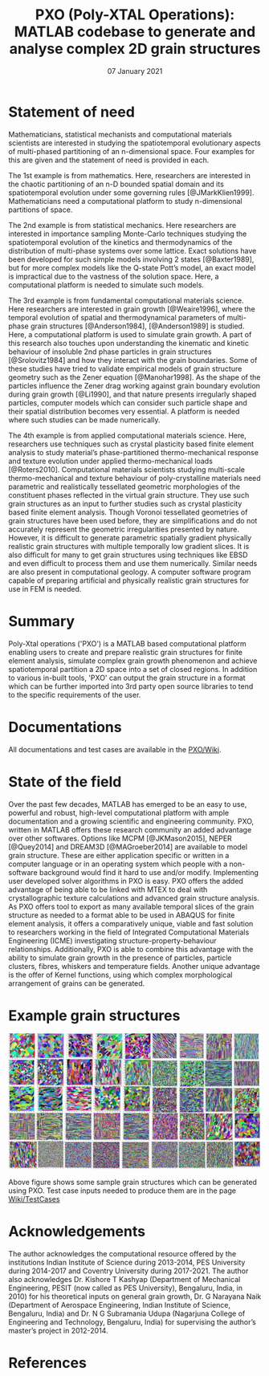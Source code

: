 ﻿---
title: 'PXO (Poly-XTAL Operations): MATLAB codebase to generate and analyse complex 2D grain structures '
tags:
  - grain structure generation
  - texture and grain structure
authors:
  - name: Sunil Anandatheertha
    orcid: 0000-0001-6535-8191
    affiliation: "1"
affiliations:
 - name: Coventry University, Priory street, Coventry, United Kingdom, CV1 5FB
   index: 1
date: 07 January 2021
bibliography: paper.bib

---
# Statement of need
Mathematicians, statistical mechanists and computational materials scientists are interested in studying the spatiotemporal evolutionary aspects of multi-phased partitioning of an n-dimensional space. Four examples for this are given and the statement of need is provided in each.

The 1st example is from mathematics. Here, researchers are interested in the chaotic partitioning of an n-D bounded spatial domain and its spatiotemporal evolution under some governing rules [@JMarkKlien1999]. Mathematicians need a computational platform to study n-dimensional partitions of space.

The 2nd example is from statistical mechanics. Here researchers are interested in importance sampling Monte-Carlo techniques studying the spatiotemporal evolution of the kinetics and thermodynamics of the distribution of multi-phase systems over some lattice. Exact solutions have been developed for such simple models involving 2 states [@Baxter1989], but for more complex models like the Q-state Pott’s model, an exact model is impractical due to the vastness of the solution space. Here, a computational platform is needed to simulate such models.

The 3rd example is from fundamental computational materials science. Here researchers are interested in grain growth [@Weaire1996], where the temporal evolution of spatial and thermodynamical parameters of multi-phase grain structures [@Anderson1984], [@Anderson1989] is studied. Here, a computational platform is used to simulate grain growth. A part of this research also touches upon understanding the kinematic and kinetic behaviour of insoluble 2nd phase particles in grain structures [@Srolovitz1984] and how they interact with the grain boundaries. Some of these studies have tried to validate empirical models of grain structure geometry such as the Zener equation [@Manohar1998]. As the shape of the particles influence the Zener drag working against grain boundary evolution during grain growth [@Li1990], and that nature presents irregularly shaped particles, computer models which can consider such particle shape and their spatial distribution becomes very essential. A platform is needed where such studies can be made numerically.

The 4th example is from applied computational materials science. Here, researchers use techniques such as crystal plasticity based finite element analysis to study material’s phase-partitioned thermo-mechanical response and texture evolution under applied thermo-mechanical loads [@Roters2010]. Computational materials scientists studying multi-scale thermo-mechanical and texture behaviour of poly-crystalline materials need parametric and realistically tessellated geometric morphologies of the constituent phases reflected in the virtual grain structure. They use such grain structures as an input to further studies such as crystal plasticity based finite element analysis. Though Voronoi tessellated geometries of grain structures have been used before, they are simplifications and do not accurately represent the geometric irregularities presented by nature. However, it is difficult to generate parametric spatially gradient physically realistic grain structures with multiple temporally low gradient slices. It is also difficult for many to get grain structures using techniques like EBSD and even difficult to process them and use them numerically. Similar needs are also present in computational geology. A computer software program capable of preparing artificial and physically realistic grain structures for use in FEM is needed.

# Summary
Poly-Xtal operations ('PXO') is a MATLAB based computational platform enabling users to create and prepare realistic grain structures for finite element analysis, simulate complex grain growth phenomenon and achieve spatiotemporal partition a 2D space into a set of closed regions. In addition to various in-built tools, 'PXO' can output the grain structure in a format which can be further imported into 3rd party open source libraries to tend to the specific requirements of the user.

# Documentations
All documentations and test cases are available in the [PXO/Wiki](https://github.com/SunilAnandatheertha/PXO/wiki).

# State of the field
Over the past few decades, MATLAB has emerged to be an easy to use, powerful and robust, high-level computational platform with ample documentation and a growing scientific and engineering community. PXO, written in MATLAB offers these research community an added advantage over other softwares. Options like MCPM [@JKMason2015], NEPER [@Quey2014] and DREAM3D [@MAGroeber2014] are available to model grain structure. These are either application specific or written in a computer language or in an operating system which people with a non-software background would find it hard to use and/or modify. Implementing user developed solver algorithms in PXO is easy. PXO offers the added advantage of being able to be linked with MTEX to deal with crystallographic texture calculations and advanced grain structure analysis. As PXO offers tool to export as many available temporal slices of the grain structure as needed to a format able to be used in ABAQUS for finite element analysis, it offers a comparatively unique, viable and fast solution to researchers working in the field of Integrated Computational Materials Engineering (ICME) investigating structure-property-behaviour relationships. Additionally, PXO is able to combine this advantage with the ability to simulate grain growth in the presence of particles, particle clusters, fibres, whiskers and temperature fields. Another unique advantage is the offer of Kernel functions, using which complex morphological arrangement of grains can be generated.

# Example grain structures
![Example grain structures](Paper_images/example1.jpg)

Above figure shows some sample grain structures which can be generated using PXO. Test case inputs needed to produce them are in the page [Wiki/TestCases](https://github.com/SunilAnandatheertha/PXO/wiki/Test-cases)

# Acknowledgements

The author acknowledges the computational resource offered by the institutions Indian Institute of Science during 2013-2014, PES University during 2014-2017 and Coventry University during 2017-2021. The author also acknowledges Dr. Kishore T Kashyap (Department of Mechanical Engineering, PESIT (now called as PES University), Bengaluru, India, in 2010) for his theoretical inputs on general grain growth, Dr. G Narayana Naik (Department of Aerospace Engineering, Indian Institute of Science, Bengaluru, India) and Dr. N G Subramania Udupa (Nagarjuna College of Engineering and Technology, Bengaluru, India) for supervising the author’s master’s project in 2012-2014.

# References
